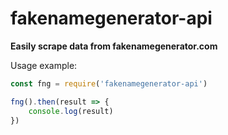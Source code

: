 # fakenamegenerator-api
**Easily scrape data from fakenamegenerator.com**



Usage example:

````javascript
const fng = require('fakenamegenerator-api')

fng().then(result => {
    console.log(result)
})
````